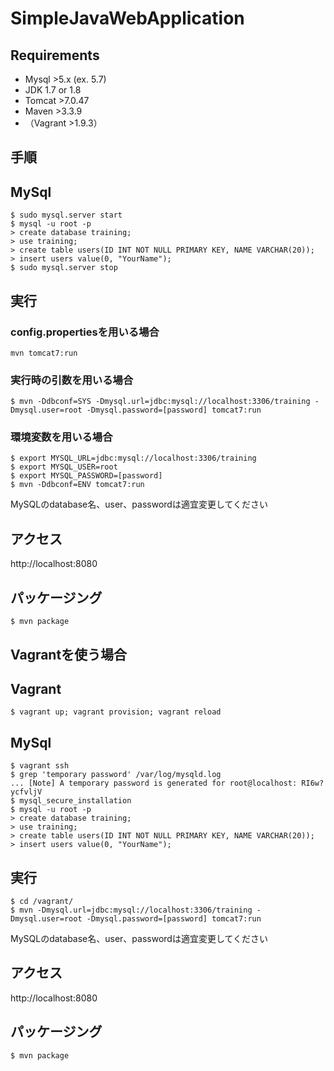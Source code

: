 SimpleJavaWebApplication
===

Requirements
---
- Mysql >5.x (ex. 5.7)
- JDK 1.7 or 1.8
- Tomcat >7.0.47
- Maven >3.3.9
- （Vagrant >1.9.3）


手順
---

## MySql
```
$ sudo mysql.server start
$ mysql -u root -p
> create database training;
> use training;
> create table users(ID INT NOT NULL PRIMARY KEY, NAME VARCHAR(20));
> insert users value(0, "YourName");
$ sudo mysql.server stop
```

## 実行
### config.propertiesを用いる場合
```
mvn tomcat7:run
```

### 実行時の引数を用いる場合
```
$ mvn -Ddbconf=SYS -Dmysql.url=jdbc:mysql://localhost:3306/training -Dmysql.user=root -Dmysql.password=[password] tomcat7:run
```

### 環境変数を用いる場合
```
$ export MYSQL_URL=jdbc:mysql://localhost:3306/training
$ export MYSQL_USER=root
$ export MYSQL_PASSWORD=[password]
$ mvn -Ddbconf=ENV tomcat7:run
```

MySQLのdatabase名、user、passwordは適宜変更してください

## アクセス
 http://localhost:8080

## パッケージング
```
$ mvn package
```



Vagrantを使う場合
---

## Vagrant
```
$ vagrant up; vagrant provision; vagrant reload
```

## MySql
```
$ vagrant ssh
$ grep 'temporary password' /var/log/mysqld.log
... [Note] A temporary password is generated for root@localhost: RI6w?ycfvljV
$ mysql_secure_installation
$ mysql -u root -p
> create database training;
> use training;
> create table users(ID INT NOT NULL PRIMARY KEY, NAME VARCHAR(20));
> insert users value(0, "YourName");
```

## 実行
```
$ cd /vagrant/
$ mvn -Dmysql.url=jdbc:mysql://localhost:3306/training -Dmysql.user=root -Dmysql.password=[password] tomcat7:run
```
MySQLのdatabase名、user、passwordは適宜変更してください

## アクセス
 http://localhost:8080

## パッケージング
```
$ mvn package
```
